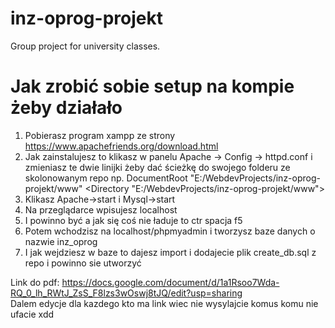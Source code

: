 # inz-oprog-projekt
Group project for university classes.

# Jak zrobić sobie setup na kompie żeby działało
1. Pobierasz program xampp ze strony https://www.apachefriends.org/download.html
2. Jak zainstalujesz to klikasz w panelu Apache -> Config -> httpd.conf i zmieniasz te dwie linijki żeby dać ścieżkę do swojego folderu ze skolonowanym repo np.
DocumentRoot "E:/WebdevProjects/inz-oprog-projekt/www"
<Directory "E:/WebdevProjects/inz-oprog-projekt/www">
3. Klikasz Apache->start i Mysql->start
4. Na przeglądarce wpisujesz localhost
5. I powinno być a jak się coś nie ładuje to ctr spacja f5
6. Potem wchodzisz na localhost/phpmyadmin i tworzysz baze danych o nazwie inz_oprog
7. I jak wejdziesz w baze to dajesz import i dodajecie plik create_db.sql z repo  i powinno sie utworzyć

Link do pdf: https://docs.google.com/document/d/1a1Rsoo7Wda-RQ_0_lh_RWtJ_ZsS_F8lzs3wOswj8tJQ/edit?usp=sharing  
Dalem edycje dla kazdego kto ma link wiec nie wysylajcie komus komu nie ufacie xdd
